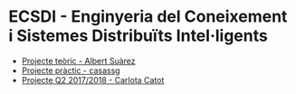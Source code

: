 # ECSDI - Enginyeria del Coneixement i Sistemes Distribuïts Intel·ligents

- [Projecte teòric - Albert Suàrez](https://github.com/AlbertSuarez/Practica-ECSDI)
- [Projecte pràctic - casassg](https://github.com/casassg/ecsdi-amazon)
- [Projecte Q2 2017/2018 - Carlota Catot](https://github.com/carlotacb/FiberZone)
